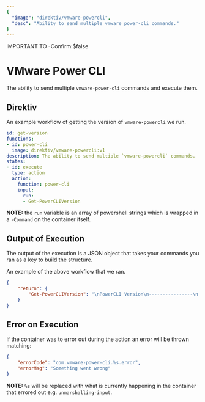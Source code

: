 ```yaml
---
{
  "image": "direktiv/vmware-powercli",
  "desc": "Ability to send multiple vmware power-cli commands."
}
---
```


IMPORTANT TO -Confirm:$false


# VMware Power CLI

The ability to send multiple `vmware-power-cli` commands and execute them.

## Direktiv

An example workflow of getting the version of `vmware-powercli` we run.

```yaml
id: get-version
functions:
- id: power-cli
  image: direktiv/vmware-powercli:v1
description: The ability to send multiple `vmware-powercli` commands.
states:
- id: execute
  type: action
  action:
    function: power-cli
    input:
      run:
      - Get-PowerCLIVersion
```

**NOTE:** the `run` variable is an array of powershell strings which is wrapped in a `-Command` on the container itself.

## Output of Execution

The output of the execution is a JSON object that takes your commands you ran as a key to build the structure.

An example of the above workflow that we ran.

```json
{
	"return": {
		"Get-PowerCLIVersion": "\nPowerCLI Version\n----------------\n   VMware PowerCLI 12.2.0 build 17538434\n---------------\nComponent Versions\n---------------\n   VMware Common PowerCLI Component 12.3 build 17838947\n   VMware Cis Core PowerCLI Component PowerCLI Component 12.3 build 17839331\n   VMware VimAutomation VICore Commands PowerCLI Component PowerCLI Component 12.3 build 17839688\n\n\n"
	}
}
```

## Error on Execution

If the container was to error out during the action an error will be thrown matching:

```json
{
    "errorCode": "com.vmware-power-cli.%s.error",
    "errorMsg": "Something went wrong"
}
```

**NOTE:** `%s` will be replaced with what is currently happening in the container that errored out e.g. `unmarshalling-input`.
